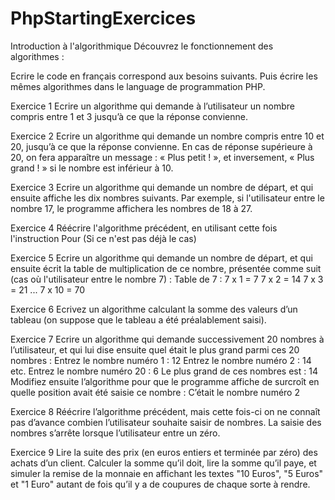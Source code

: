 # PhpStartingExercices

Introduction à l'algorithmique
Découvrez le fonctionnement des algorithmes : 

Ecrire le code en français correspond aux besoins suivants. Puis écrire les mêmes algorithmes dans le language de programmation PHP.

Exercice 1
Ecrire un algorithme qui demande à l’utilisateur un nombre compris entre 1 et 3 jusqu’à ce que la réponse convienne.


Exercice 2
Ecrire un algorithme qui demande un nombre compris entre 10 et 20, jusqu’à ce que la réponse convienne. En cas de réponse supérieure à 20, on fera apparaître un message : « Plus petit ! », et inversement, « Plus grand ! » si le nombre est inférieur à 10.

Exercice 3
Ecrire un algorithme qui demande un nombre de départ, et qui ensuite affiche les dix nombres suivants. Par exemple, si l'utilisateur entre le nombre 17, le programme affichera les nombres de 18 à 27.


Exercice 4
Réécrire l'algorithme précédent, en utilisant cette fois l'instruction Pour (Si ce n'est pas déjà le cas)


Exercice 5
Ecrire un algorithme qui demande un nombre de départ, et qui ensuite écrit la table de multiplication de ce
nombre, présentée comme suit (cas où l'utilisateur entre le nombre 7) : Table de 7 : 7 x 1 = 7 7 x 2 = 14 7 x 3 = 21 ... 7 x 10 = 70


Exercice 6 Ecrivez un algorithme calculant la somme des valeurs d’un tableau (on suppose que le tableau a été préalablement saisi).


Exercice 7
Ecrire un algorithme qui demande successivement 20 nombres à l’utilisateur, et qui lui dise ensuite quel était le plus grand parmi ces 20 nombres : Entrez le nombre numéro 1 : 12 Entrez le nombre numéro 2 : 14 etc. Entrez le nombre numéro 20 : 6 Le plus grand de ces nombres est : 14 Modifiez ensuite l’algorithme pour que le programme affiche de surcroît en quelle position avait été saisie ce nombre : C’était le nombre numéro 2


Exercice 8
Réécrire l’algorithme précédent, mais cette fois-ci on ne connaît pas d’avance combien l’utilisateur souhaite saisir de nombres. La saisie des nombres s’arrête lorsque l’utilisateur entre un zéro.


Exercice 9
Lire la suite des prix (en euros entiers et terminée par zéro) des achats d’un client. Calculer la somme qu’il doit, lire la somme qu’il paye, et simuler la remise de la monnaie en affichant les textes "10 Euros", "5 Euros" et "1 Euro" autant de fois qu’il y a de coupures de chaque sorte à rendre.





